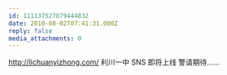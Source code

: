 ```yaml
---
id: 111137527879444832
date: 2010-08-02T07:41:31.000Z
reply: false
media_attachments: 0
---
```


http://lichuanyizhong.com/ 利川一中 SNS 即将上线 警请期待……

